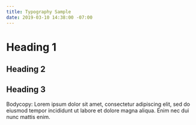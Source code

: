 ```yaml
---
title: Typography Sample
date: 2019-03-10 14:38:00 -07:00
---
```


# Heading 1

## Heading 2

## Heading 3

Bodycopy: Lorem ipsum dolor sit amet, consectetur adipiscing elit, sed do eiusmod tempor incididunt ut labore et dolore magna aliqua. Enim nec dui nunc mattis enim.